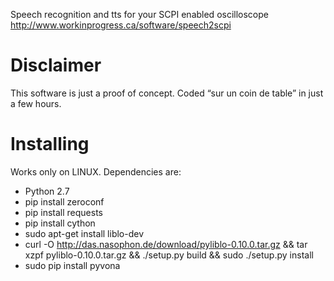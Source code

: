 Speech recognition and tts for your SCPI enabled oscilloscope
http://www.workinprogress.ca/software/speech2scpi

# Disclaimer
This software is just a proof of concept. Coded “sur un coin de table” in just a few hours.

# Installing
Works only on LINUX. Dependencies are:

- Python 2.7
- pip install zeroconf
- pip install requests
- pip install cython
- sudo apt-get install liblo-dev
- curl -O http://das.nasophon.de/download/pyliblo-0.10.0.tar.gz
&& tar xzpf pyliblo-0.10.0.tar.gz
&& ./setup.py build
&& sudo ./setup.py install
- sudo pip install pyvona
